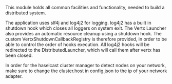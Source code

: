 This module holds all common facilities and functionality, needed to build a distributed system.

The application uses slf4j and log4j2 for logging. log4j2 has a built in shutdown hook which closes all loggers on system exit.
The Vertx Launcher also provides an automatic resource cleanup using a shutdown hook. The custom VertxShutdownCallbackRegistry is therefore provided, in order to be able to control the order of hooks execution.
All log4j2 hooks will be redirected to the DistributedLauncher, which will call them after vertx has been closed.

In order for the haselcast cluster manager to detect nodes on your network, make sure to change the cluster.host in config.json to the ip of your network adapter.